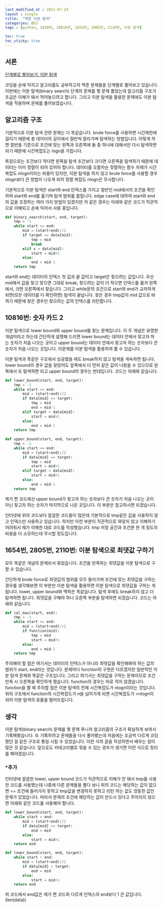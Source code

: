 ```yaml
---
last_modified_at : 2021-07-24
layout : single
title:  "백준 이분 탐색"
categories: BOJ
tags : [python, 1920번, 10816번, 1654번, 2805번, 2110번, 이분 탐색]

toc: true
toc_sticky: true
---
```

## 서론
<a href='https://www.acmicpc.net/step/29'>단계별로 풀어보기: 이분 탐색</a>

코딩을 손에 익히고 알고리즘도 공부하고자 백준 문제들을 단계별로 풀어보고 있습니다. 이번에는 이분 탐색(binary search) 단계의 문제를 몇 문제 풀었는데 알고리즘 구조가  조금은 이해가 돼서 적어놓으려고 합니다. 그리고 이분 탐색을 활용한 문제에도 이분 탐색을 적용하며 문제를 풀어보겠습니다.

## 알고리즘 구조
기본적으로 이분 탐색 관련 문제는 다 똑같습니다. brute force를 사용하면 시간제한에 걸리기 때문에 총 데이터의 길이에서 절반씩 잘라가며 탐색하는 방법입니다. 이렇게 하면 절반을 기준으로 조건에 맞는 왼쪽과 오른쪽에 둘 중 하나에 대해서만 다시 탐색하면 되기 때문에 시간복잡도는 logn을 가집니다.  

특징으로는 조건보다 작다면 왼쪽을 탐색 조건보다 크다면 오른쪽을 탐색하기 때문에 데이터는 이미 정렬이 되어 있어야 합니다. 데이터를 오름차순 정렬하는 함수 자체가 시간복잡도 nlogn이라는 비용이 있지만, 이분 탐색을 하지 않고 brute force를 사용할 경우 nlogn보다 큰 방법이 나오게 되어 정렬 복잡도 nlogn은 무시합니다.  

기본적으로 이분 탐색은 start와 end 인덱스를 가지고 절반인 mid에서의 조건을 확인하며 start와 end를 옮기며 탐색 범위를 좁힙니다. edge case에 대하여 start와 end의 값을 조정하는 여러 가지 방법이 있겠지만 저 같은 경우는 아래와 같은 코드가 직관적으로 이해되고 손에 익어서 사용 중입니다.
```python
def binary_search(start, end, target):
    tmp = -1
    while start <= end:
        mid = (start+end)//2
        if target == data[mid]:
            tmp = mid
            break
        elif x > data[mid]:
            start = mid+1
        else:
            end = mid-1
    return tmp
```
start와 end는 데이터의 인덱스 첫 값과 끝 값이고 target은 찾으려는 값입니다. 우선 mid에서 값을 찾고 맞으면 그대로 break, 찾으려는 값이 더 작으면 인덱스를 옮겨 왼쪽에서, 크면 오른쪽에서 찾습니다. 그리고 while문의 조건으로 start와 end가 교차하게 되면(모든 데이터를 다 확인하면) 탐색이 끝납니다. 찾은 경우 tmp값이 mid 값으로 바뀌기 때문에 찾은 경우만 찾으려는 값의 인덱스를 리턴합니다.

## 10816번: 숫자 카드 2
이분 탐색으로 lower bound와 upper bound를 찾는 문제입니다. 이 두 개념은 유명한 개념이라고 하는데 간단하게 설명해 드리면 lower bound는 데이터 안에서 찾고자 하는 숫자가 처음 나오는 곳이고 upper bound는 데이터 안에서 찾고자 하는 숫자보다 큰 숫자가 처음 나오는 곳입니다. 이문제를 이분 탐색을 활용하여 풀 수 있습니다.  

이분 탐색과 똑같은 구조에서 성공했을 때도 break하지 않고 탐색을 계속하면 됩니다. lower bound의 경우 값을 찾았어도 앞쪽에서 더 먼저 같은 값이 나왔을 수 있으므로 왼쪽에서 또 탐색하면 되고 upper bound의 경우는 반대입니다. 코드는 아래와 같습니다.
```python
def lower_bound(start, end, target):
    tmp = -1
    while start <= end:
        mid = (start+end)//2
        if data[mid] == target:
            tmp = mid
            end = mid-1
        elif target > data[mid]:
            start = mid+1
        else:
            end = mid-1
    return tmp
        
def upper_bound(start, end, target):
    tmp = -1
    while start <= end:
        mid = (start+end)//2
        if data[mid] == target:
            tmp = mid
            start = mid+1
        elif target > data[mid]:
            start = mid+1
        else:
            end = mid-1
    return tmp
```
제가 짠 코드에선 upper bound가 찾고자 하는 숫자보다 큰 숫자가 처음 나오는 곳이 아닌 찾고자 하는 숫자가 마지막으로 나온 곳입니다. 이 부분은 참고하시면 되겠습니다.

인터넷에 위의 코드보다 깔끔한 코드들이 많은데 기본적으로 tmp같은 값을 사용하지 않고 인덱스만 사용하고 있습니다. 하지만 이런 부분이 직관적으로 와닿지 않고 이해하기 어려워서 제가 이해한 대로 코드를 작성했습니다. tmp 저장 공간과 조건문 한 개 정도의 비용을 더 소모하는데 무시할 정도입니다.

## 1654번, 2805번, 2110번: 이분 탐색으로 최댓값 구하기
모두 똑같은 개념의 문제라서 묶었습니다. 조건을 만족하는 최댓값을 이분 탐색으로 구할 수 있습니다.  

간단하게 brute force로 최댓값의 범위를 모두 돌아가며 조건에 맞는 최댓값을 구하는 경우를 생각해보면 이 부분만 이분 탐색을 활용하면 이분 탐색으로 최댓값을 구하는 게 됩니다. lower, upper bound와 맥락은 똑같습니다. 탐색 후에도 break하지 않고 더 탐색하면 됩니다. 최댓값을 구해야 하니 오른쪽 부분을 탐색하면 되겠습니다. 코드는 아래와 같습니다.
```python
def cal_max(start, end):
    tmp = -1
    while start <= end:
        mid = (start+end)//2
        if function(mid):
            tmp = mid
            start = mid+1
        else:
            end = mid-1
    return tmp
```
주의해야 할 점은 여기서는 데이터의 인덱스가 아니라 최댓값을 확인해봐야 하는 값의 범위가 start, end라는 것입니다. 문제마다 function의 구현은 다르겠지만 일반적인 이분 탐색 문제와 똑같은 구조입니다. 그리고 여기서는 최댓값을 구하는 문제이므로 조건 만족 시 오른쪽을 확인하게 짰습니다. function의 경우는 따로 적지 않겠습니다. function을 짤 때 주의할 점은 이분 탐색의 전체 시간복잡도가 nlogn이라는 것입니다. 위의 구조에서 function의 시간복잡도가 n을 넘어가게 되면 시간복잡도가 >nlogn이 되어 이분 탐색의 효율을 떨어뜨립니다.

## 생각
이분 탐색(binary search) 문제를 몇 문제 푸니까 알고리즘의 구조가 확실하게 보여서 기록해봤습니다. 또 기록하려고 문제들을 다시 풀어봤는데 처음에는 조금씩 다르게 코딩했던 걸 같은 구조로 통일 시킬 수 있었습니다. 이런 식의 글을 작성하면서 배우는 점이 많은 것 같습니다. 앞으로도 카테고리별로 묶을 수 있는 경우가 생기면 이런 식으로 정리를 해야겠습니다.  
### *추가
인터넷에 깔끔한 lower, upper bound 코드가 직관적으로 이해가 안 돼서 tmp를 사용한 코드를 사용했는데 나중에 다른 문제들을 풀다 보니 위의 코드는 해당하는 값이 없으면 == 조건에 들어가지 못하고 tmp값을 변경하지 못하고 리턴 하는 값도 엉뚱한 값인 문제가 있었습니다. 따라서 문제의 조건에 해당하는 값이 반드시 있다고 주어지지 않으면 아래와 같은 코드를 사용해야 합니다.
```python
def lower_bound(start, end, target):
    while start < end:
        mid = (start+end)//2
        if data[mid] >= target:
            end = mid
        else:
            start = mid+1
    return end

def lower_bound(start, end, target):
    while start < end:
        mid = (start+end)//2
        if data[mid] > target:
            end = mid
        else:
            start = mid+1
    return end
```
위 코드에서 end값은 제가 짠 코드와 다르게 인덱스의 end보다 1 큰 값입니다.(len(data))


